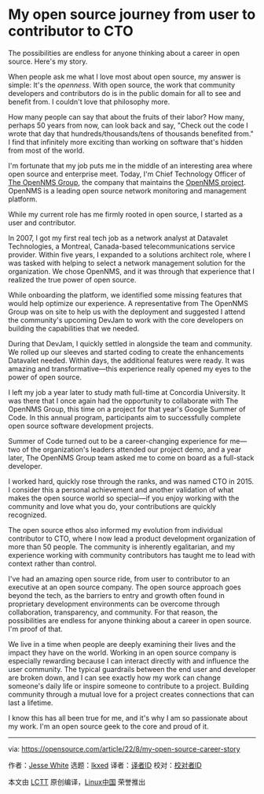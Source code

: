 [#]: subject: "My open source journey from user to contributor to CTO"
[#]: via: "https://opensource.com/article/22/8/my-open-source-career-story"
[#]: author: "Jesse White https://opensource.com/users/jwhite-0"
[#]: collector: "lkxed"
[#]: translator: "aftermath0703"
[#]: reviewer: " "
[#]: publisher: " "
[#]: url: " "

My open source journey from user to contributor to CTO
======
The possibilities are endless for anyone thinking about a career in open source. Here's my story.

When people ask me what I love most about open source, my answer is simple: It's the *openness*. With open source, the work that community developers and contributors do is in the public domain for all to see and benefit from. I couldn't love that philosophy more.

How many people can say that about the fruits of their labor? How many, perhaps 50 years from now, can look back and say, "Check out the code I wrote that day that hundreds/thousands/tens of thousands benefited from." I find that infinitely more exciting than working on software that's hidden from most of the world.

I'm fortunate that my job puts me in the middle of an interesting area where open source and enterprise meet. Today, I'm Chief Technology Officer of [The OpenNMS Group][2], the company that maintains the [OpenNMS project][3]. OpenNMS is a leading open source network monitoring and management platform.

While my current role has me firmly rooted in open source, I started as a user and contributor.

In 2007, I got my first real tech job as a network analyst at Datavalet Technologies, a Montreal, Canada-based telecommunications service provider. Within five years, I expanded to a solutions architect role, where I was tasked with helping to select a network management solution for the organization. We chose OpenNMS, and it was through that experience that I realized the true power of open source.

While onboarding the platform, we identified some missing features that would help optimize our experience. A representative from The OpenNMS Group was on site to help us with the deployment and suggested I attend the community's upcoming DevJam to work with the core developers on building the capabilities that we needed.

During that DevJam, I quickly settled in alongside the team and community. We rolled up our sleeves and started coding to create the enhancements Datavalet needed. Within days, the additional features were ready. It was amazing and transformative—this experience really opened my eyes to the power of open source.

I left my job a year later to study math full-time at Concordia University. It was there that I once again had the opportunity to collaborate with The OpenNMS Group, this time on a project for that year's Google Summer of Code. In this annual program, participants aim to successfully complete open source software development projects.

Summer of Code turned out to be a career-changing experience for me—two of the organization's leaders attended our project demo, and a year later, The OpenNMS Group team asked me to come on board as a full-stack developer.

I worked hard, quickly rose through the ranks, and was named CTO in 2015. I consider this a personal achievement and another validation of what makes the open source world so special—if you enjoy working with the community and love what you do, your contributions are quickly recognized.

The open source ethos also informed my evolution from individual contributor to CTO, where I now lead a product development organization of more than 50 people. The community is inherently egalitarian, and my experience working with community contributors has taught me to lead with context rather than control.

I've had an amazing open source ride, from user to contributor to an executive at an open source company. The open source approach goes beyond the tech, as the barriers to entry and growth often found in proprietary development environments can be overcome through collaboration, transparency, and community. For that reason, the possibilities are endless for anyone thinking about a career in open source. I'm proof of that.

We live in a time when people are deeply examining their lives and the impact they have on the world. Working in an open source company is especially rewarding because I can interact directly with and influence the user community. The typical guardrails between the end user and developer are broken down, and I can see exactly how my work can change someone's daily life or inspire someone to contribute to a project. Building community through a mutual love for a project creates connections that can last a lifetime.

I know this has all been true for me, and it's why I am so passionate about my work. I'm an open source geek to the core and proud of it.

--------------------------------------------------------------------------------

via: https://opensource.com/article/22/8/my-open-source-career-story

作者：[Jesse White][a]
选题：[lkxed][b]
译者：[译者ID](https://github.com/译者ID)
校对：[校对者ID](https://github.com/校对者ID)

本文由 [LCTT](https://github.com/LCTT/TranslateProject) 原创编译，[Linux中国](https://linux.cn/) 荣誉推出

[a]: https://opensource.com/users/jwhite-0
[b]: https://github.com/lkxed
[1]: https://opensource.com/sites/default/files/lead-images/career_journey_road_gps_path_map_520.png
[2]: https://www.opennms.com/
[3]: https://www.opennms.com/
